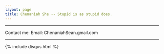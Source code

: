 ```yaml
---
layout: page
title: Chenaniah She -- Stupid is as stupid does.
---
```

---






Contact me:
Email: ChenaniahSean.gmail.com

---
{% include disqus.html %}
